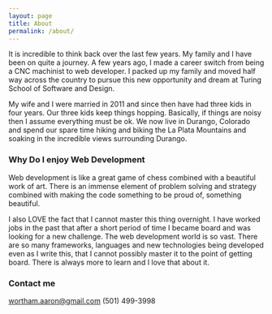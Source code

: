 ```yaml
---
layout: page
title: About
permalink: /about/
---
```


It is incredible to think back over the last few years. My family and I have been
on quite a journey. A few years ago, I made a career switch from being a CNC
machinist to web developer. I packed up my family and moved half way across the
country to pursue this new opportunity and dream at Turing School of Software
and Design.

My wife and I were married in 2011 and since then have had three kids in four years.
Our three kids keep things hopping. Basically, if things are noisy then I assume
everything must be ok. We now live in Durango, Colorado and spend our spare time
hiking and biking the La Plata Mountains and soaking in the incredible views
surrounding Durango.

### Why Do I enjoy Web Development

Web development is like a great game of chess combined with a beautiful work of
art. There is an immense element of problem solving and strategy combined with
making the code something to be proud of, something beautiful.

I also LOVE the fact that I cannot master this thing overnight. I have worked
jobs in the past that after a short period of time I became board and was looking
for a new challenge. The web development world is so vast. There are so many
frameworks, languages and new technologies being developed even as I write this, that
I cannot possibly master it to the point of getting board. There is always more
to learn and I love that about it.

### Contact me

[wortham.aaron@gmail.com](mailto:wortham.aaron@gmail.com)
(501) 499-3998
